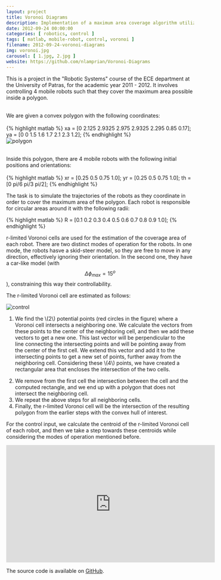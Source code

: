 ```yaml
---
layout: project
title: Voronoi Diagrams
description: Implementation of a maximum area coverage algorithm utilizing Voronoi diagrams in MATLAB
date: 2012-09-24 00:00:00
categories: [ robotics, control ]
tags: [ matlab, mobile-robot, control, voronoi ]
filename: 2012-09-24-voronoi-diagrams
img: voronoi.jpg
carousel: [ 1.jpg, 2.jpg ]
website: https://github.com/nlamprian/Voronoi-Diagrams
---
```


This is a project in the "Robotic Systems" course of the ECE department at the University of Patras, for the academic year 2011 - 2012. It involves controlling 4 mobile robots such that they cover the maximum area possible inside a polygon.

<p><div class="row">
<div class="col-lg-8 col-md-8 col-sm-9">
<br>
We are given a convex polygon with the following coordinates:
<br>
<br>
{% highlight matlab %}
xa = [0 2.125 2.9325 2.975 2.9325 2.295 0.85 0.17];
ya = [0 0 1.5 1.6 1.7 2.1 2.3 1.2];
{% endhighlight %}
</div>
<div class="col-lg-4 col-md-4 col-sm-3">
<img src="https://github.com/nlamprian/Voronoi-Diagrams/wiki/assets/polygon.jpg" alt="polygon" />
</div>
</div></p>

<p><div class="row">
<div class="col-md-7">
<br>
Inside this polygon, there are 4 mobile robots with the following initial positions and orientations:
</div>
<br>
<div class="col-md-5">
{% highlight matlab %}
xr = [0.25 0.5 0.75 1.0];
yr = [0.25 0.5 0.75 1.0];
th = [0 pi/6 pi/3 pi/2];
{% endhighlight %}
</div>
</div></p>

The task is to simulate the trajectories of the robots as they coordinate in order to cover the maximum area of the polygon. Each robot is responsible for circular areas around it with the following radii:

{% highlight matlab %}
R = [0.1 0.2 0.3 0.4 0.5 0.6 0.7 0.8 0.9 1.0];
{% endhighlight %}

r-limited Voronoi cells are used for the estimation of the coverage area of each robot. There are two distinct modes of operation for the robots. In one mode, the robots hasve a skid-steer model, so they are free to move in any direction, effectively ignoring their orientation. In the second one, they have a car-like model (with $$\Delta\phi_{max}=15^o$$), constraining this way their controllability.

The r-limited Voronoi cell are estimated as follows:

<p><div class="row">
<div class="col-xs-12 col-sm-5 col-sm-push-7">
<img src="https://github.com/nlamprian/Voronoi-Diagrams/wiki/assets/control.jpg" alt="control" />
</div>
<div class="col-xs-12 col-sm-7 col-sm-pull-5">
<ol><li>
We find the \(2\) potential points (red circles in the figure) where a Voronoi cell intersects a neighboring one. We calculate the vectors from these points to the center of the neighboring cell, and then we add these vectors to get a new one. This last vector will be perpendicular to the line connecting the intersecting points and will be pointing away from the center of the first cell. We extend this vector and add it to the intersecting points to get a new set of points, further away from the neighboring cell. Considering these \(4\) points, we have created a rectangular area that encloses the intersection of the two cells.
</li></ol>
</div>
</div></p>

<ol start="2">
<li>We remove from the first cell the intersection between the cell and the computed rectangle, and we end up with a polygon that does not intersect the neighboring cell.</li>
<li>We repeat the above steps for all neighboring cells.</li>
<li>Finally, the r-limited Voronoi cell will be the intersection of the resulting polygon from the earlier steps with the convex hull of interest.</li>
</ol>

For the control input, we calculate the centroid of the r-limited Voronoi cell of each robot, and then we take a step towards these centroids while considering the modes of operation mentioned before.

<iframe width="560" height="315" src="https://www.youtube.com/embed/VVCh-MWaWYg?showinfo=0&amp;theme=light" frameborder="0" allowfullscreen></iframe>

The source code is available on [GitHub](https://github.com/nlamprian/Voronoi-Diagrams).
